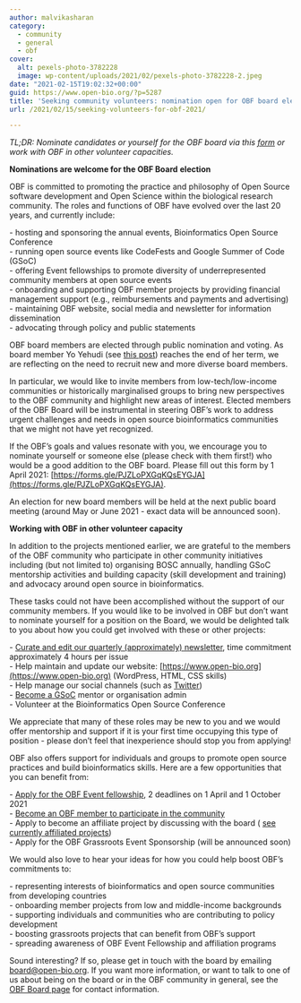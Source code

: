 ```yaml
---
author: malvikasharan
category:
  - community
  - general
  - obf
cover:
  alt: pexels-photo-3782228
  image: wp-content/uploads/2021/02/pexels-photo-3782228-2.jpeg
date: "2021-02-15T19:02:32+00:00"
guid: https://www.open-bio.org/?p=5287
title: 'Seeking community volunteers: nomination open for OBF board election 2021'
url: /2021/02/15/seeking-volunteers-for-obf-2021/

---
```

_TL;DR: Nominate candidates or yourself for the OBF board via this [form](https://forms.gle/PJZLoPXGqKQsEYGJA) or work with OBF in other volunteer capacities._

**Nominations are welcome for the OBF Board** **election**

OBF is committed to promoting the practice and philosophy of Open Source software development and Open Science within the biological research community. The roles and functions of OBF have evolved over the last 20 years, and currently include:

\- hosting and sponsoring the annual events, Bioinformatics Open Source Conference  
\- running open source events like CodeFests and Google Summer of Code (GSoC)  
\- offering Event fellowships to promote diversity of underrepresented community members at open source events  
\- onboarding and supporting OBF member projects by providing financial management support (e.g., reimbursements and payments and advertising)  
\- maintaining OBF website, social media and newsletter for information dissemination  
\- advocating through policy and public statements

OBF board members are elected through public nomination and voting. As board member Yo Yehudi (see [this post](/2021/02/12/title-would-you-like-to-make-a-difference-in-grassroots-open-bioinformatics/)) reaches the end of her term, we are reflecting on the need to recruit new and more diverse board members.

In particular, we would like to invite members from low-tech/low-income communities or historically marginalised groups to bring new perspectives to the OBF community and highlight new areas of interest. Elected members of the OBF Board will be instrumental in steering OBF’s work to address urgent challenges and needs in open source bioinformatics communities that we might not have yet recognized.

If the OBF’s goals and values resonate with you, we encourage you to nominate yourself or someone else (please check with them first!) who would be a good addition to the OBF board. Please fill out this form by 1 April 2021: [https://forms.gle/PJZLoPXGqKQsEYGJA](https://forms.gle/PJZLoPXGqKQsEYGJA).

An election for new board members will be held at the next public board meeting (around May or June 2021 - exact data will be announced soon).

**Working with OBF in other volunteer capacity**

In addition to the projects mentioned earlier, we are grateful to the members of the OBF community who participate in other community initiatives including (but not limited to) organising BOSC annually, handling GSoC mentorship activities and building capacity (skill development and training) and advocacy around open source in bioinformatics.

These tasks could not have been accomplished without the support of our community members. If you would like to be involved in OBF but don’t want to nominate yourself for a position on the Board, we would be delighted talk to you about how you could get involved with these or other projects:

\- [Curate and edit our quarterly (approximately) newsletter](https://github.com/obf/newsletter), time commitment approximately 4 hours per issue  
\- Help maintain and update our website: [https://www.open-bio.org](https://www.open-bio.org) (WordPress, HTML, CSS skills)  
\- Help manage our social channels (such as [Twitter](https://twitter.com/obf_news))  
\- [Become a GSoC](/events/gsoc/) mentor or organisation admin  
\- Volunteer at the Bioinformatics Open Source Conference

We appreciate that many of these roles may be new to you and we would offer mentorship and support if it is your first time occupying this type of position - please don’t feel that inexperience should stop you from applying!

OBF also offers support for individuals and groups to promote open source practices and build bioinformatics skills. Here are a few opportunities that you can benefit from:

\- [Apply for the OBF Event fellowship](/event-awards), 2 deadlines on 1 April and 1 October 2021  
\- [Become an OBF member to participate in the community](/membership)  
\- Apply to become an affiliate project by discussing with the board ( [see currently affiliated projects](/projects/#affiliated-projects))  
\- Apply for the OBF Grassroots Event Sponsorship (will be announced soon)

We would also love to hear your ideas for how you could help boost OBF’s commitments to:

\- representing interests of bioinformatics and open source communities from developing countries  
\- onboarding member projects from low and middle-income backgrounds  
\- supporting individuals and communities who are contributing to policy development  
\- boosting grassroots projects that can benefit from OBF’s support   
\- spreading awareness of OBF Event Fellowship and affiliation programs

Sound interesting? If so, please get in touch with the board by emailing [board@open-bio.org](mailto:board@open-bio.org). If you want more information, or want to talk to one of us about being on the board or in the OBF community in general, see the [OBF Board page](/board/) for contact information.
